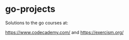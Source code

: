# go-projects

Solutions to the go courses at:

https://www.codecademy.com/ 
and 
https://exercism.org/
